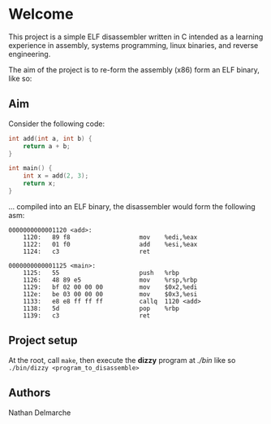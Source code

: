 # Welcome 
This project is a simple ELF disassembler written in C intended as a learning
experience in assembly, systems programming, linux binaries, and reverse 
engineering.

The aim of the project is to re-form the assembly (x86) form an ELF binary, like so:

## Aim
Consider the following code:
```C
int add(int a, int b) {
    return a + b;
}

int main() {
    int x = add(2, 3);
    return x;
}
```
... compiled into an ELF binary, the disassembler would form the following asm:
```
0000000000001120 <add>:
    1120:   89 f8                   mov    %edi,%eax
    1122:   01 f0                   add    %esi,%eax
    1124:   c3                      ret    

0000000000001125 <main>:
    1125:   55                      push   %rbp
    1126:   48 89 e5                mov    %rsp,%rbp
    1129:   bf 02 00 00 00          mov    $0x2,%edi
    112e:   be 03 00 00 00          mov    $0x3,%esi
    1133:   e8 e8 ff ff ff          callq  1120 <add>
    1138:   5d                      pop    %rbp
    1139:   c3                      ret    

```

## Project setup
At the root, call ```make```, then execute the **dizzy** program at *./bin* like so ```./bin/dizzy <program_to_disassemble>```

## Authors
Nathan Delmarche
